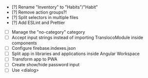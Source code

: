 - [?] Rename "Inventory" to "Habits"/"Habit"
- [?] Remove action groups?!
- [?] Split selectors in multiple files
- [?] Add ESLint and Prettier
- [ ] Manage the "no-category" category
- [ ] Accept input strings instead of importing TranslocoModule inside components
- [ ] Configure firebase.indexes.json
- [ ] Split app in libraries and applications inside Angular Workspace
- [ ] Transform app to PWA
- [ ] Create show/hide password input
- [ ] Use &lt;dialog&gt;
